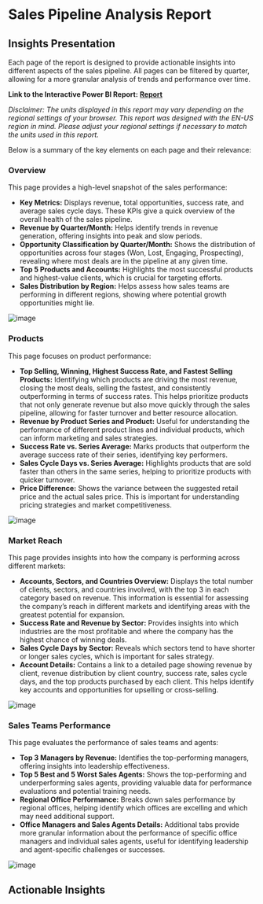 # Sales Pipeline Analysis Report

## Insights Presentation 

Each page of the report is designed to provide actionable insights into different aspects of the sales pipeline. All pages can be filtered by quarter, allowing for a more granular analysis of trends and performance over time. 

**Link to the Interactive Power BI Report:** [**Report**](https://app.powerbi.com/view?r=eyJrIjoiNGJlYTc2MTYtYzJiNy00ZmY2LWIyMzktN2Y0N2NiZGUwY2IyIiwidCI6IjAxMjJmNmU1LTFkMDAtNDU4Zi1hMjNlLWI4YTk4YmJhMDczZCIsImMiOjl9) 

*Disclaimer: The units displayed in this report may vary depending on the regional settings of your browser. This report was designed with the EN-US region in mind. Please adjust your regional settings if necessary to match the units used in this report.*

Below is a summary of the key elements on each page and their relevance:

### Overview
This page provides a high-level snapshot of the sales performance:

* **Key Metrics:** Displays revenue, total opportunities, success rate, and average sales cycle days. These KPIs give a quick overview of the overall health of the sales pipeline.
* **Revenue by Quarter/Month:** Helps identify trends in revenue generation, offering insights into peak and slow periods.
* **Opportunity Classification by Quarter/Month:** Shows the distribution of opportunities across four stages (Won, Lost, Engaging, Prospecting), revealing where most deals are in the pipeline at any given time.
* **Top 5 Products and Accounts:** Highlights the most successful products and highest-value clients, which is crucial for targeting efforts.
* **Sales Distribution by Region:** Helps assess how sales teams are performing in different regions, showing where potential growth opportunities might lie.

![image](https://github.com/user-attachments/assets/514ca4f0-e283-4627-a1bc-75eb19eded5a)


### Products
This page focuses on product performance:

* **Top Selling, Winning, Highest Success Rate, and Fastest Selling Products:** Identifying which products are driving the most revenue, closing the most deals, selling the fastest, and consistently outperforming in terms of success rates. This helps prioritize products that not only generate revenue but also move quickly through the sales pipeline, allowing for faster turnover and better resource allocation.
* **Revenue by Product Series and Product:** Useful for understanding the performance of different product lines and individual products, which can inform marketing and sales strategies.
* **Success Rate vs. Series Average:** Marks products that outperform the average success rate of their series, identifying key performers.
* **Sales Cycle Days vs. Series Average:** Highlights products that are sold faster than others in the same series, helping to prioritize products with quicker turnover.
* **Price Difference:** Shows the variance between the suggested retail price and the actual sales price. This is important for understanding pricing strategies and market competitiveness.

![image](https://github.com/user-attachments/assets/b5d17e3c-83f6-42c2-8a9c-f19429770194)


### Market Reach
This page provides insights into how the company is performing across different markets:

* **Accounts, Sectors, and Countries Overview:** Displays the total number of clients, sectors, and countries involved, with the top 3 in each category based on revenue. This information is essential for assessing the company’s reach in different markets and identifying areas with the greatest potential for expansion.
* **Success Rate and Revenue by Sector:** Provides insights into which industries are the most profitable and where the company has the highest chance of winning deals.
* **Sales Cycle Days by Sector:** Reveals which sectors tend to have shorter or longer sales cycles, which is important for sales strategy.
* **Account Details:** Contains a link to a detailed page showing revenue by client, revenue distribution by client country, success rate, sales cycle days, and the top products purchased by each client. This helps identify key accounts and opportunities for upselling or cross-selling.

![image](https://github.com/user-attachments/assets/a86bc179-2fa0-42fc-a5ce-12ea5332c10d)


### Sales Teams Performance
This page evaluates the performance of sales teams and agents:

* **Top 3 Managers by Revenue:** Identifies the top-performing managers, offering insights into leadership effectiveness.
* **Top 5 Best and 5 Worst Sales Agents:** Shows the top-performing and underperforming sales agents, providing valuable data for performance evaluations and potential training needs.
* **Regional Office Performance:** Breaks down sales performance by regional offices, helping identify which offices are excelling and which may need additional support.
* **Office Managers and Sales Agents Details:** Additional tabs provide more granular information about the performance of specific office managers and individual sales agents, useful for identifying leadership and agent-specific challenges or successes.

![image](https://github.com/user-attachments/assets/4f20b638-4f1e-459b-af18-7a87bd87ccf4)


## Actionable Insights
